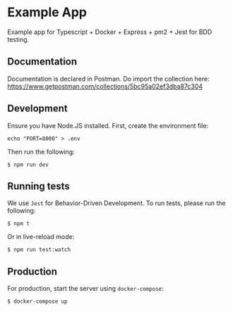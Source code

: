 # Example App

Example app for Typescript + Docker + Express + pm2 + Jest for BDD testing.

## Documentation

Documentation is declared in Postman. Do import the collection here: https://www.getpostman.com/collections/5bc95a02ef3dba87c304

## Development

Ensure you have Node.JS installed. First, create the environment file:

```
echo "PORT=8000" > .env
```

Then run the following:

```
$ npm run dev
```

## Running tests

We use `Jest` for Behavior-Driven Development. To run tests, please run the following:

```
$ npm t
```

Or in live-reload mode:

```
$ npm run test:watch
```

## Production

For production, start the server using `docker-compose`:

```
$ docker-compose up
```
